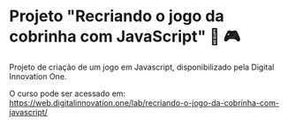 # Projeto "Recriando o jogo da cobrinha com JavaScript" :snake: :video_game:

Projeto de criação de um jogo em Javascript, disponibilizado pela Digital Innovation One.

O curso pode ser acessado em: https://web.digitalinnovation.one/lab/recriando-o-jogo-da-cobrinha-com-javascript/